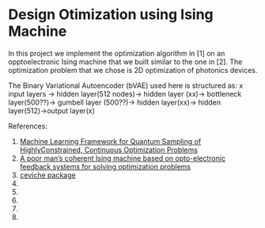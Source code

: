 # Design Otimization using Ising Machine
In this project we implement the optimization algorithm in [1] on an opptoelectronic Ising machine that we built similar to the one in [2]. The optimization problem that we chose is 2D optimization of photonics devices.<br />

The Binary Variational Autoencoder (bVAE) used here is structured as: x input layers -> hidden layer(512 nodes)-> hidden layer (xx)-> bottleneck layer(500??)-> gumbell layer (500??)-> hidden layer(xx)-> hidden layer(512)->output layer(x)<br />



References: <br />
1. [Machine Learning Framework for Quantum Sampling of HighlyConstrained, Continuous Optimization Problems ](https://aip.scitation.org/doi/10.1063/5.0060481)<br />
2. [A poor man’s coherent Ising machine based on opto-electronic feedback systems for solving optimization problems](https://www.nature.com/articles/s41467-019-11484-3)<br />
3. [ceviche package](https://github.com/fancompute/ceviche)<br />
4. []()<br />
5. []()<br />
6. []()<br />
7. []()<br />
8. []()<br />
